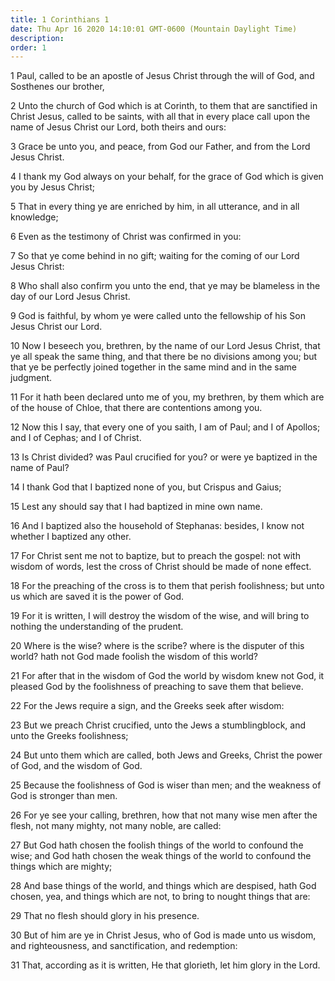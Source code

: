 ```yaml
---
title: 1 Corinthians 1
date: Thu Apr 16 2020 14:10:01 GMT-0600 (Mountain Daylight Time)
description: 
order: 1
---
```


<p>
  1 Paul, called to be an apostle of Jesus Christ through the will of God, and
  Sosthenes our brother,
</p>
<p>
  2 Unto the church of God which is at Corinth, to them that are sanctified in
  Christ Jesus, called to be saints, with all that in every place call upon the
  name of Jesus Christ our Lord, both theirs and ours:
</p>
<p>
  3 Grace be unto you, and peace, from God our Father, and from the Lord Jesus
  Christ.
</p>
<p>
  4 I thank my God always on your behalf, for the grace of God which is given
  you by Jesus Christ;
</p>
<p>
  5 That in every thing ye are enriched by him, in all utterance, and in all
  knowledge;
</p>
<p>6 Even as the testimony of Christ was confirmed in you:</p>
<p>
  7 So that ye come behind in no gift; waiting for the coming of our Lord Jesus
  Christ:
</p>
<p>
  8 Who shall also confirm you unto the end, that ye may be blameless in the day
  of our Lord Jesus Christ.
</p>
<p>
  9 God is faithful, by whom ye were called unto the fellowship of his Son Jesus
  Christ our Lord.
</p>
<p>
  10 Now I beseech you, brethren, by the name of our Lord Jesus Christ, that ye
  all speak the same thing, and that there be no divisions among you; but that
  ye be perfectly joined together in the same mind and in the same judgment.
</p>
<p>
  11 For it hath been declared unto me of you, my brethren, by them which are of
  the house of Chloe, that there are contentions among you.
</p>
<p>
  12 Now this I say, that every one of you saith, I am of Paul; and I of
  Apollos; and I of Cephas; and I of Christ.
</p>
<p>
  13 Is Christ divided? was Paul crucified for you? or were ye baptized in the
  name of Paul?
</p>
<p>14 I thank God that I baptized none of you, but Crispus and Gaius;</p>
<p>15 Lest any should say that I had baptized in mine own name.</p>
<p>
  16 And I baptized also the household of Stephanas: besides, I know not whether
  I baptized any other.
</p>
<p>
  17 For Christ sent me not to baptize, but to preach the gospel: not with
  wisdom of words, lest the cross of Christ should be made of none effect.
</p>
<p>
  18 For the preaching of the cross is to them that perish foolishness; but unto
  us which are saved it is the power of God.
</p>
<p>
  19 For it is written, I will destroy the wisdom of the wise, and will bring to
  nothing the understanding of the prudent.
</p>
<p>
  20 Where is the wise? where is the scribe? where is the disputer of this
  world? hath not God made foolish the wisdom of this world?
</p>
<p>
  21 For after that in the wisdom of God the world by wisdom knew not God, it
  pleased God by the foolishness of preaching to save them that believe.
</p>
<p>22 For the Jews require a sign, and the Greeks seek after wisdom:</p>
<p>
  23 But we preach Christ crucified, unto the Jews a stumblingblock, and unto
  the Greeks foolishness;
</p>
<p>
  24 But unto them which are called, both Jews and Greeks, Christ the power of
  God, and the wisdom of God.
</p>
<p>
  25 Because the foolishness of God is wiser than men; and the weakness of God
  is stronger than men.
</p>
<p>
  26 For ye see your calling, brethren, how that not many wise men after the
  flesh, not many mighty, not many noble, are called:
</p>
<p>
  27 But God hath chosen the foolish things of the world to confound the wise;
  and God hath chosen the weak things of the world to confound the things which
  are mighty;
</p>
<p>
  28 And base things of the world, and things which are despised, hath God
  chosen, yea, and things which are not, to bring to nought things that are:
</p>
<p>29 That no flesh should glory in his presence.</p>
<p>
  30 But of him are ye in Christ Jesus, who of God is made unto us wisdom, and
  righteousness, and sanctification, and redemption:
</p>
<p>
  31 That, according as it is written, He that glorieth, let him glory in the
  Lord.
</p>
